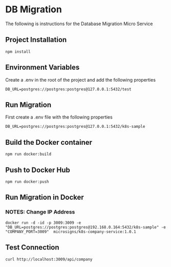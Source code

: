 # DB Migration

The following is instructions for the Database Migration Micro Service

## Project Installation

```
npm install
```

## Environment Variables

Create a .env in the root of the project and add the following properties

```
DB_URL=postgres://postgres:postgres@127.0.0.1:5432/test
```

## Run Migration

First create a .env file with the following properties
```
DB_URL=postgres://postgres:postgres@127.0.0.1:5432/k8s-sample

```

## Build the Docker container
```
npm run docker:build
```

## Push to Docker Hub
```
npm run docker:push
```

## Run Migration in Docker
### NOTES: Change IP Address
`docker run -d -id -p 3009:3009 -e "DB_URL=postgres://postgres:postgres@192.168.0.164:5432/k8s-sample" -e "COMPANY_PORT=3009"  microsigns/k8s-company-service:1.0.1`


## Test Connection
```
curl http://localhost:3009/api/company
```